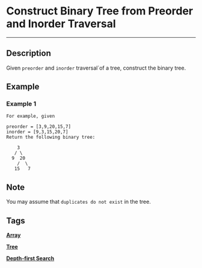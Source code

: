# Construct Binary Tree from Preorder and Inorder Traversal
-----
## Description
Given ```preorder``` and ```inorder``` traversal`of a tree, construct the binary tree.

## Example
### Example 1
```
For example, given

preorder = [3,9,20,15,7]
inorder = [9,3,15,20,7]
Return the following binary tree:

    3
   / \
  9  20
    /  \
   15   7
```

## Note
You may assume that ```duplicates do not exist``` in the tree.

## Tags
**[Array](https://leetcode.com/tag/array)**

**[Tree](https://leetcode.com/tag/tree)**

**[Depth-first Search](https://leetcode.com/tag/depth-first-search)**
